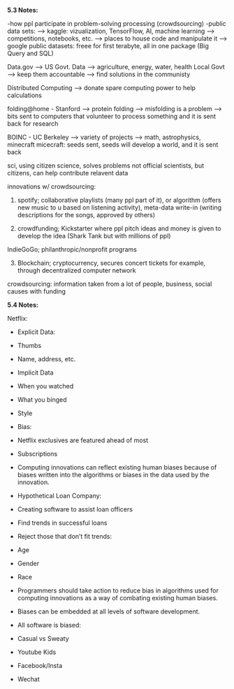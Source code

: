 **5.3 Notes:**

-how ppl participate in problem-solving processing (crowdsourcing)
-public data sets:
--> kaggle: vizualization, TensorFlow, AI, machine learning
         --> competitions, notebooks, etc.
         --> places to house code and manipulate it
--> google public datasets: freee for first terabyte, all in one package (Big Query and SQL)

Data.gov
--> US Govt. Data
--> agriculture, energy, water, health
Local Govt
--> keep them accountable
--> find solutions in the communisty


Distributed Computing
--> donate spare computing power to help calculations

folding@home - Stanford
--> protein folding 
--> misfolding is a problem
--> bits sent to computers that volunteer to process something and it is sent back for research

BOINC - UC Berkeley
--> variety of projects
--> math, astrophysics, minecraft
micecraft: seeds sent, seeds will develop a world, and it is sent back

sci, using citizen science, solves problems
not official scientists, but citizens, can help contribute relavent data

innovations w/ crowdsourcing:
1. spotify; collaborative playlists (many ppl part of it), or algorithm (offers new music to u based on listening activity), meta-data write-in (writing descriptions for the songs, approved by others)

2. crowdfunding; Kickstarter where ppl pitch ideas and money is given to develop the idea (Shark Tank but with millions of ppl)

IndieGoGo; philanthropic/nonprofit programs

3. Blockchain; cryptocurrency, secures concert tickets for example, through decentralized computer network

crowdsourcing: information taken from a lot of people, business, social causes with funding

**5.4 Notes:**

Netflix:


* Explicit Data:
* Thumbs
* Name, address, etc.
* Implicit Data
* When you watched
* What you binged
* Style


* Bias:
* Netflix exclusives are featured ahead of most
* Subscriptions
* Computing innovations can reflect existing human biases because of biases written into the algorithms or biases in the data used by the innovation.


* Hypothetical Loan Company:
* Creating software to assist loan officers
* Find trends in successful loans


* Reject those that don’t fit trends:
* Age
* Gender
* Race
* Programmers should take action to reduce bias in algorithms used for computing innovations as a way of combating existing human biases.

* Biases can be embedded at all levels of software development.


* All software is biased:
* Casual vs Sweaty
* Youtube Kids
* Facebook/Insta
* Wechat
